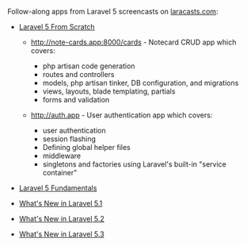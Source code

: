 
Follow-along apps from Laravel 5 screencasts on [laracasts.com](https://laracasts.com/):

- [Laravel 5 From Scratch](https://laracasts.com/series/laravel-5-from-scratch/)

  - http://note-cards.app:8000/cards - Notecard CRUD app which covers:
    - php artisan code generation
    - routes and controllers
    - models, php artisan tinker, DB configuration, and migrations
    - views, layouts, blade templating, partials
    - forms and validation

  - http://auth.app - User authentication app which covers:
    - user authentication
    - session flashing
    - Defining global helper files
    - middleware
    - singletons and factories using Laravel's built-in "service container"

- [Laravel 5 Fundamentals](https://laracasts.com/series/laravel-5-fundamentals)
- [What's New in Laravel 5.1](https://laracasts.com/series/whats-new-in-laravel-5-1)
- [What's New in Laravel 5.2](https://laracasts.com/series/whats-new-in-laravel-5-2)
- [What's New in Laravel 5.3](https://laracasts.com/series/whats-new-in-laravel-5-3)
